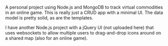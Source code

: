 A personal project using Node.js and MongoDB to track virtual
commodities in an online game.  This is really just a CRUD app
with a minimal UI.  The data model is pretty solid, as are the
templates.

I have another Node.js project with a jQuery UI (not uploaded here)
that uses websockets to allow multiple users to drag-and-drop icons
around on a shared map (also for an online game).
